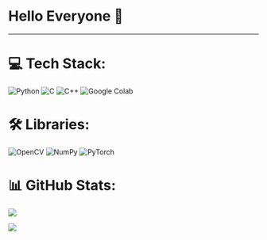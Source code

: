 # Hello Everyone 👋

<!--
**Nyi-Nyi-Myo/Nyi-Nyi-Myo** is a ✨ _special_ ✨ repository because its `README.md` (this file) appears on your GitHub profile.

Here are some ideas to get you started:

- 🔭 I’m currently working on ...
- 🌱 I’m currently learning ...
- 👯 I’m looking to collaborate on ...
- 🤔 I’m looking for help with ...
- 💬 Ask me about ...
- 📫 How to reach me: ...
- 😄 Pronouns: ...
- ⚡ Fun fact: ...
-->

<hr/>

# 💻 Tech Stack:
![Python](https://img.shields.io/badge/python-3670A0?style=for-the-badge&logo=python&logoColor=ffdd54) 
![C](https://img.shields.io/badge/C-Programming%20Language-brightgreen?style=for-the-badge)
![C++](https://img.shields.io/badge/c++-%2300599C.svg?style=for-the-badge&logo=c%2B%2B&logoColor=white) 
![Google Colab](https://img.shields.io/badge/Google_Colab-F9AB00?style=for-the-badge&logo=google-colab&logoColor=white)

# 🛠️ Libraries:
![OpenCV](https://img.shields.io/badge/-OpenCV-5C3EE8?style=flat-square&logo=OpenCV&logoColor=white)
![NumPy](https://img.shields.io/badge/-NumPy-013243?style=flat&logo=numpy&logoColor=white)
![PyTorch](https://img.shields.io/badge/PyTorch-black?logo=PyTorch)

# 📊 GitHub Stats:
![](https://github-readme-stats.vercel.app/api?username=Nyi-Nyi-Myo&theme=dark&hide_border=false&include_all_commits=false&count_private=false)<p></p>
![](https://github-readme-stats.vercel.app/api/top-langs/?username=Nyi-Nyi-Myo&theme=dark&hide_border=false&include_all_commits=false&count_private=false&count=8)
